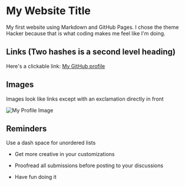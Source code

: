# My Website Title 

My first website using Markdown and GitHub Pages. I chose the theme Hacker because that is what coding makes me feel like I'm doing.

## Links (Two hashes is a second level heading)

Here's a clickable link: [My GitHub profile](https://github.com/Bdowdle4)

## Images

Images look like links except with an exclamation directly in front

![My Profile Image](C:\Users\Britt\OneDrive\Documents\44630-82\CC1.2.png)

## Reminders

Use a dash space for unordered lists

- Get more creative in your customizations

- Proofread all submissions before posting to your discussions

- Have fun doing it
